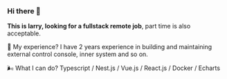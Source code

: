 ### Hi there 👋

<!--
**Mercury-x/Mercury-x** is a ✨ _special_ ✨ repository because its `README.md` (this file) appears on your GitHub profile.
-->
**This is larry, looking for a fullstack remote job**, part time is also acceptable.


🤔️ My experience? I have 2 years experience in building and maintaining external control console, inner system and so on.


🌬 What I can do? Typescript / Nest.js / Vue.js / React.js / Docker / Echarts
